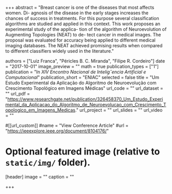+++
abstract = "Breast cancer is one of the diseases that most affects women. Di- agnosis of the disease in the early stages increases the chances of success in treatments. For this purpose several classification algorithms are studied and applied in this context. This work proposes an experimental study of the applica- tion of the algorithm of Neuroevolution of Augmenting Topologies (NEAT) to de- tect cancer in medical images. The proposal was evaluated for accuracy being applied to different medical imaging databases. The NEAT achieved promising results when compared to different classifiers widely used in the literature."

authors = ["Luiz Franca", "Péricles B. C. Miranda", "Filipe R. Cordeiro"]
date = "2017-10-01"
image_preview = ""
math = true
publication_types = ["1"]
publication = "In *XIV Encontro Nacional de Inteligˆencia Artificial e Computacional*"
publication_short = "ENIAC"
selected = false
title = "Um Estudo Experimental da Aplicação do Algoritmo de Neuroevolução com Crescimento Topológico em Imagens Médicas"
url_code = ""
url_dataset = ""
url_pdf = "https://www.researchgate.net/publication/326458370_Um_Estudo_Experimental_da_Aplicacao_do_Algoritmo_de_Neuroevolucao_com_Crescimento_Topologico_em_Imagens_Medicas."
url_project = ""
url_slides = ""
url_video = ""

#[[url_custom]]
#name = "View Conference Article"
#url = "https://ieeexplore.ieee.org/document/8104176/"

# Optional featured image (relative to `static/img/` folder).
[header]
image = ""
caption = ""

+++
